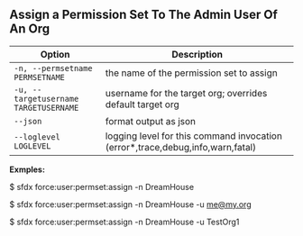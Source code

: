 ## Assign a Permission Set To The Admin User Of An Org



Option | Description
--- | --- 
```-n, --permsetname PERMSETNAME``` | the name of the permission set to assign
```-u, --targetusername TARGETUSERNAME``` | username for the target org; overrides default target org
```--json``` | format output as json
```--loglevel LOGLEVEL``` | logging level for this command invocation (error*,trace,debug,info,warn,fatal)


__Exmples:__ 

$ sfdx force:user:permset:assign -n DreamHouse

$ sfdx force:user:permset:assign -n DreamHouse -u me@my.org

$ sfdx force:user:permset:assign -n DreamHouse -u TestOrg1


